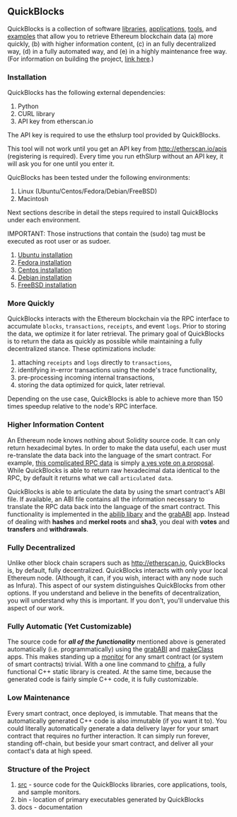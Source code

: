 ## QuickBlocks

QuickBlocks is a collection of software [libraries](src/libs), [applications](src/apps), [tools](src/tools), and [examples](src/tests) that allow you to retrieve Ethereum blockchain data (a) more quickly, (b) with higher information content, (c) in an fully decentralized way, (d) in a fully automated way, and (e) in a highly maintenance free way. (For information on building the project, [link here](BUILD.md).)

### Installation

QuickBlocks has the following external dependencies:

1. Python
2. CURL library
3. API key from etherscan.io

The API key is required to use the ethslurp tool provided by QuickBlocks. 

This tool will not work until you get an API key from http://etherscan.io/apis (registering is required). Every time you run ethSlurp without an API key, it will ask you for one until you enter it.

QuicBlocks has been tested under the following environments:

1. Linux (Ubuntu/Centos/Fedora/Debian/FreeBSD)
2. Macintosh

Next sections describe in detail the steps required to install QuickBlocks under each environment.

IMPORTANT: Those instructions that contain the (sudo) tag must be executed as root user or as sudoer.

1. [Ubuntu installation](src/other/install/UBUNTU_BUILD.md)
2. [Fedora installation](src/other/install/FEDORA_BUILD.md)
3. [Centos installation](src/other/install/CENTOS_BUILD.md)
4. [Debian installation](src/other/install/DEBIAN_BUILD.md)
5. [FreeBSD installation](src/other/install/FREEBSD_BUILD.md)

### More Quickly

QuickBlocks interacts with the Ethereum blockchain via the RPC interface to accumulate `blocks`, `transactions`, `receipts`, and event `logs`. Prior to storing the data, we optimize it for later retrieval. The primary goal of QuickBlocks is to return the data as quickly as possible while maintaining a fully decentralized stance. These optimizations include:

1. attaching `receipts` and `logs` directly to `transactions`,
2. identifying in-error transactions using the node's trace functionality,
3. pre-processing incoming internal transactions,
4. storing the data optimized for quick, later retrieval.

Depending on the use case, QuickBlocks is able to achieve more than 150 times speedup relative to the node's RPC interface.

### Higher Information Content

An Ethereum node knows nothing about Solidity source code. It can only return hexadecimal bytes. In order to make the data useful, each user must re-translate the data back into the language of the smart contract. For example, [this complicated RPC data](docs/example.json) is simply [a yes vote on a proposal](docs/vote.json). While QuickBlocks is able to return raw hexadecimal data identical to the RPC, by default it returns what we call `articulated data`.

QuickBlocks is able to articulate the data by using the smart contract's ABI file. If available, an ABI file contains all the information necessary to translate the RPC data back into the language of the smart contract. This functionality is implemented in the [abilib libary](src/libs/abilib) and the [grabABI](src/apps/grabABI) app. Instead of dealing with **hashes** and **merkel roots** and **sha3**, you deal with **votes** and **transfers** and **withdrawals**.

### Fully Decentralized

Unlike other block chain scrapers such as http://etherscan.io, QuickBlocks is, by default, fully decentralized. QuickBlocks interacts with only your local Ethereum node. (Although, it can, if you wish, interact with any node such as Infura). This aspect of our system distinguishes QuickBlocks from other options. If you understand and believe in the benefits of decentralization, you will understand why this is important. If you don't, you'll undervalue this aspect of our work.

### Fully Automatic (Yet Customizable)

The source code for ***all of the functionality*** mentioned above is generated automatically (i.e. programmatically) using the [grabABI](src/apps/grabABI) and [makeClass](src/apps/makeClass) apps. This makes standing up a [monitor](src/monitors/README.md) for any smart contract (or system of smart contracts) trivial. With a one line command to [chifra](src/apps/chifra/README.md), a fully functional C++ static library is created. At the same time, because the generated code is fairly simple C++ code, it is fully customizable.

### Low Maintenance

Every smart contract, once deployed, is immutable. That means that the automatically generated C++ code is also immutable (if you want it to). You could literally automatically generate a data delivery layer for your smart contract that requires no further interaction. It can simply run forever, standing off-chain, but beside your smart contract, and deliver all your contact's data at high speed.

### Structure of the Project

1. [src](src) - source code for the QuickBlocks libraries, core applications, tools, and sample monitors.
2. bin - location of primary executables generated by QuickBlocks
3. docs - documentation
